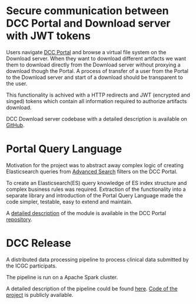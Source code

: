 # Secure communication between DCC Portal and Download server with JWT tokens

Users navigate [DCC Portal](https://dcc.icgc.org/releases)   and browse a virtual file system on the Download server. When they want to download different artifacts we want them to download directly from the Download server without proxying a download though the Portal. A process of transfer of a user from the Portal to the Download server and start of a download should be transparent to the user.

This functionality is achived with a HTTP redirects and JWT (encrypted and singed) tokens which contain all information required to authorize artifacts download.

DCC Download server codebase with a detailed description is available on [GitHub](https://github.com/icgc-dcc/dcc-download/tree/develop/dcc-download-server).

# Portal Query Language
Motivation for the project was to abstract away complex logic of creating Elasticsearch queries from [Advanced Search](https://dcc.icgc.org/search) filters on the DCC Portal.

To create an Elasticsearch(ES) query knowledge of ES index structure and complex business rules was required. Extraction of the functionality into a separate library and introduction of the Portal Query Language made the code simpler, testable, easy to extend and maintain.

A [detailed description](https://github.com/icgc-dcc/dcc-portal/blob/develop/dcc-portal-pql/PQL.md) of the module is available in the DCC Portal [repository](https://github.com/icgc-dcc/dcc-portal/tree/develop/dcc-portal-pql).

# DCC Release
A distributed data processing pipeline to process clinical data submitted by the ICGC participats.

The pipeline is run on a Apache Spark cluster.

A detailed description of the pipeline could be found [here](https://github.com/icgc-dcc/dcc-release/blob/develop/PROCESS.md).
[Code of the project](https://github.com/icgc-dcc/dcc-release) is publicly available.

